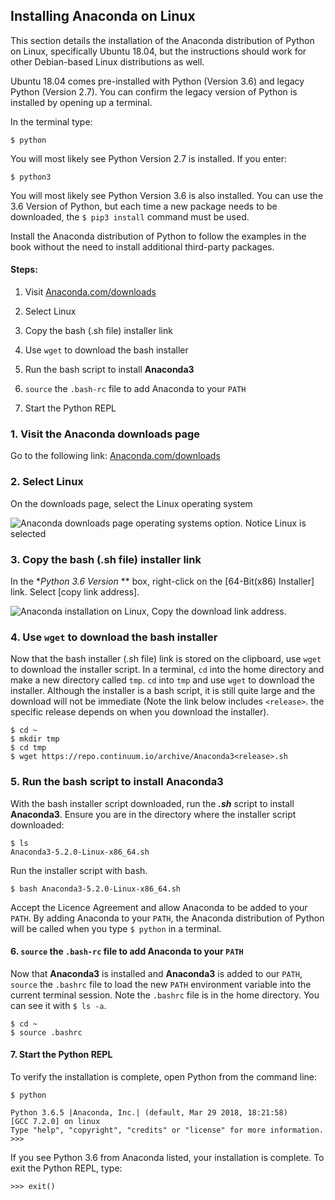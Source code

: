 
## Installing Anaconda on Linux
This section details the installation of the Anaconda distribution of Python on Linux, specifically Ubuntu 18.04, but the instructions should work for other Debian-based Linux distributions as well.

Ubuntu 18.04 comes pre-installed with Python (Version 3.6) and legacy Python (Version 2.7). You can confirm the legacy version of Python is installed by opening up a terminal.

In the terminal type:

```text
$ python
```

You will most likely see Python Version 2.7 is installed. If you enter:

```text
$ python3
```

You will most likely see Python Version 3.6 is also installed. You can use the 3.6 Version of Python, but each time a new package needs to be downloaded, the ```$ pip3 install``` command must be used.

Install the Anaconda distribution of Python to follow the examples in the book without the need to install additional third-party packages.
#### Steps:

1. Visit [Anaconda.com/downloads](https://www.anaconda.com/download/)

2. Select Linux

3. Copy the bash (.sh file) installer link

4. Use ```wget``` to download the bash installer

5. Run the bash script to install **Anaconda3**

6. ```source``` the ```.bash-rc``` file to add Anaconda to your ```PATH```

7. Start the Python REPL
### 1. Visit the Anaconda downloads page

Go to the following link: [Anaconda.com/downloads](https://www.anaconda.com/download/)
### 2. Select Linux

On the downloads page, select the Linux operating system

![Anaconda downloads page operating systems option. Notice Linux is selected](images/Anaconda_download_linux.png)
### 3. Copy the bash (.sh file) installer link

In the **Python 3.6 Version* ** box, right-click on the [64-Bit(x86) Installer] link. Select [copy link address].

![Anaconda installation on Linux, Copy the download link address.](images/anaconda_install_linux_copy_link_address.png)
### 4. Use ```wget``` to download the bash installer

Now that the bash installer (.sh file) link is stored on the clipboard, use ```wget``` to download the installer script. In a terminal, ```cd``` into the home directory and make a new directory called ```tmp```. ```cd``` into ```tmp``` and use ```wget``` to download the installer. Although the installer is a bash script, it is still quite large and the download will not be immediate (Note the link below includes ```<release>```. the specific release depends on when you download the installer).
    
```text
$ cd ~
$ mkdir tmp
$ cd tmp
$ wget https://repo.continuum.io/archive/Anaconda3<release>.sh
```

### 5. Run the bash script to install **Anaconda3**

With the bash installer script downloaded, run the **_.sh_** script to install **Anaconda3**. Ensure you are in the directory where the installer script downloaded:
    
```text
$ ls
Anaconda3-5.2.0-Linux-x86_64.sh
```

Run the installer script with bash.

```text
$ bash Anaconda3-5.2.0-Linux-x86_64.sh
```

Accept the Licence Agreement and allow Anaconda to be added to your ```PATH```. By adding Anaconda to your ```PATH```, the Anaconda distribution of Python will be called when you type ```$ python``` in a terminal.

####  6. ```source``` the ```.bash-rc``` file to add Anaconda to your ```PATH```

Now that **Anaconda3** is installed and **Anaconda3** is added to our ```PATH```, ```source``` the ```.bashrc``` file to load the new ```PATH``` environment variable into the current terminal session. Note the ```.bashrc``` file is in the home directory. You can see it with ```$ ls -a```.
    
```text
$ cd ~
$ source .bashrc
```
#### 7. Start the Python REPL

To verify the installation is complete, open Python from the command line:

```text
$ python

Python 3.6.5 |Anaconda, Inc.| (default, Mar 29 2018, 18:21:58)
[GCC 7.2.0] on linux
Type "help", "copyright", "credits" or "license" for more information.
>>>
```

If you see Python 3.6 from Anaconda listed, your installation is complete. To exit the Python REPL, type:

```text
>>> exit()
```
 

